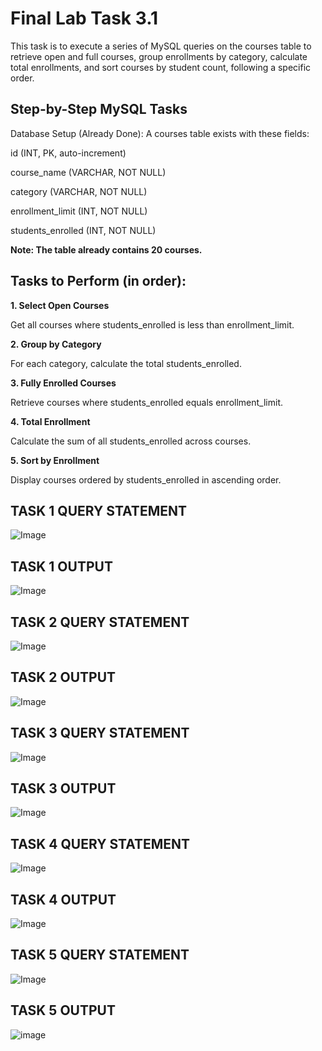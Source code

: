 # Final Lab Task 3.1
This task is to execute a series of MySQL queries on the courses table to retrieve open and full courses, group enrollments by category, calculate total enrollments, and sort courses by student count, following a specific order.


## Step-by-Step MySQL Tasks
Database Setup (Already Done):
A courses table exists with these fields:

id (INT, PK, auto-increment)

course_name (VARCHAR, NOT NULL)

category (VARCHAR, NOT NULL)

enrollment_limit (INT, NOT NULL)

students_enrolled (INT, NOT NULL)

**Note: The table already contains 20 courses.** 

## Tasks to Perform (in order):
**1. Select Open Courses**

Get all courses where students_enrolled is less than enrollment_limit.

**2. Group by Category**

For each category, calculate the total students_enrolled.

**3. Fully Enrolled Courses**

Retrieve courses where students_enrolled equals enrollment_limit.

**4. Total Enrollment**

Calculate the sum of all students_enrolled across courses.

**5. Sort by Enrollment**

Display courses ordered by students_enrolled in ascending order.

## TASK 1 QUERY STATEMENT
![Image](https://github.com/user-attachments/assets/bbc7b02f-b761-4fe0-a176-78c0a4ff6093)
## TASK 1 OUTPUT
![Image](https://github.com/user-attachments/assets/607c3859-301d-4fbe-8e53-d7a1fae47672)
## TASK 2 QUERY STATEMENT
![Image](https://github.com/user-attachments/assets/78572588-4b2d-427d-84b4-f53697d9a00a)
## TASK 2 OUTPUT
![Image](https://github.com/user-attachments/assets/0b3f0c08-162b-4401-a300-ce4f922a5d7f)
## TASK 3 QUERY STATEMENT
![Image](https://github.com/user-attachments/assets/25145a7c-0687-442d-8cbd-6a1ef3da1d9c)
## TASK 3 OUTPUT
![Image](https://github.com/user-attachments/assets/0a97baf9-b0c3-43b6-a38c-0094b80328de)
## TASK 4 QUERY STATEMENT
![Image](https://github.com/user-attachments/assets/19ebf42c-4301-4e48-82db-5bb40a9fe373)
## TASK 4 OUTPUT
![Image](https://github.com/user-attachments/assets/70d5239f-639f-4bbb-938a-73b075b7537a)
## TASK 5 QUERY STATEMENT
![Image](https://github.com/user-attachments/assets/9a43a11a-df8a-4fa5-b816-40bf7ae872cc)
## TASK 5 OUTPUT
![image](https://github.com/user-attachments/assets/7ccf159b-7440-4e09-a4a6-2c679a2a9970)
